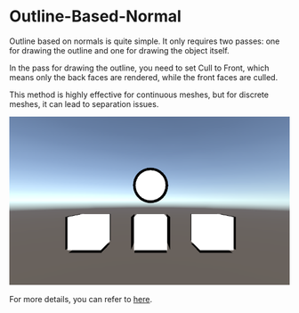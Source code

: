 # Outline-Based-Normal

Outline based on normals is quite simple. It only requires two passes: one for drawing the outline and one for drawing the object itself.

In the pass for drawing the outline, you need to set Cull to Front, which means only the back faces are rendered, while the front faces are culled.

This method is highly effective for continuous meshes, but for discrete meshes, it can lead to separation issues.

![01](/Imgs/Outlines/ApplicationToModel/OutlineBasedNormal/01.png)

For more details, you can refer to [here](/Docs/Outlines/Post-Processing/OutlineBasedNormal.md).